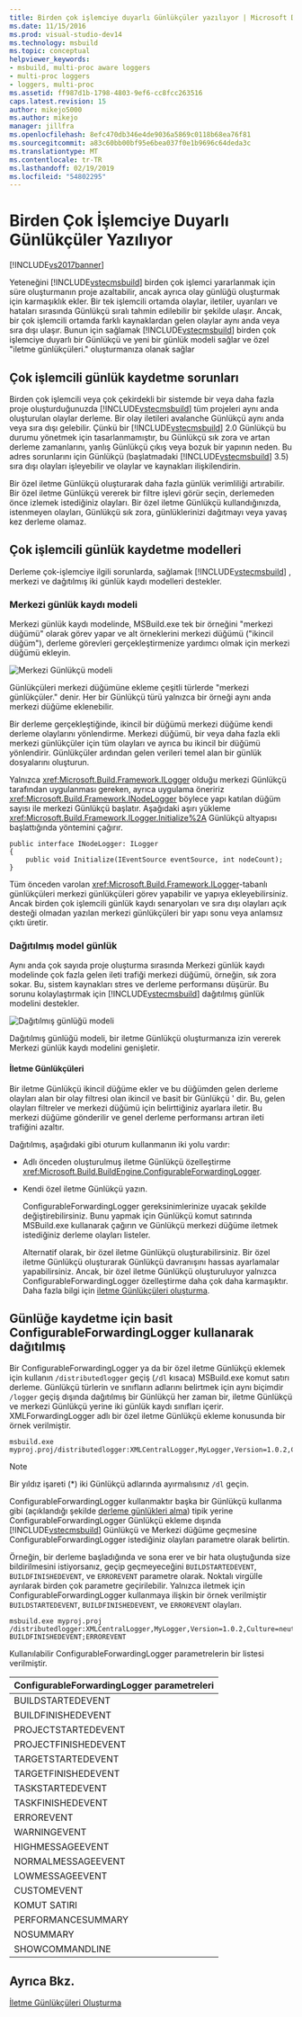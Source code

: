 ```yaml
---
title: Birden çok işlemciye duyarlı Günlükçüler yazılıyor | Microsoft Docs
ms.date: 11/15/2016
ms.prod: visual-studio-dev14
ms.technology: msbuild
ms.topic: conceptual
helpviewer_keywords:
- msbuild, multi-proc aware loggers
- multi-proc loggers
- loggers, multi-proc
ms.assetid: ff987d1b-1798-4803-9ef6-cc8fcc263516
caps.latest.revision: 15
author: mikejo5000
ms.author: mikejo
manager: jillfra
ms.openlocfilehash: 8efc470db346e4de9036a5869c0118b68ea76f81
ms.sourcegitcommit: a83c60bb00bf95e6bea037f0e1b9696c64deda3c
ms.translationtype: MT
ms.contentlocale: tr-TR
ms.lasthandoff: 02/19/2019
ms.locfileid: "54802295"
---
```

# <a name="writing-multi-processor-aware-loggers"></a>Birden Çok İşlemciye Duyarlı Günlükçüler Yazılıyor
[!INCLUDE[vs2017banner](../includes/vs2017banner.md)]

  
Yeteneğini [!INCLUDE[vstecmsbuild](../includes/vstecmsbuild-md.md)] birden çok işlemci yararlanmak için süre oluşturmanın proje azaltabilir, ancak ayrıca olay günlüğü oluşturmak için karmaşıklık ekler. Bir tek işlemcili ortamda olaylar, iletiler, uyarıları ve hataları sırasında Günlükçü sıralı tahmin edilebilir bir şekilde ulaşır. Ancak, bir çok işlemcili ortamda farklı kaynaklardan gelen olaylar aynı anda veya sıra dışı ulaşır. Bunun için sağlamak [!INCLUDE[vstecmsbuild](../includes/vstecmsbuild-md.md)] birden çok işlemciye duyarlı bir Günlükçü ve yeni bir günlük modeli sağlar ve özel "iletme günlükçüleri." oluşturmanıza olanak sağlar  
  
## <a name="multi-processor-logging-challenges"></a>Çok işlemcili günlük kaydetme sorunları  
 Birden çok işlemcili veya çok çekirdekli bir sistemde bir veya daha fazla proje oluşturduğunuzda [!INCLUDE[vstecmsbuild](../includes/vstecmsbuild-md.md)] tüm projeleri aynı anda oluşturulan olaylar derleme. Bir olay iletileri avalanche Günlükçü aynı anda veya sıra dışı gelebilir. Çünkü bir [!INCLUDE[vstecmsbuild](../includes/vstecmsbuild-md.md)] 2.0 Günlükçü bu durumu yönetmek için tasarlanmamıştır, bu Günlükçü sık zora ve artan derleme zamanlarını, yanlış Günlükçü çıkış veya bozuk bir yapının neden. Bu adres sorunlarını için Günlükçü (başlatmadaki [!INCLUDE[vstecmsbuild](../includes/vstecmsbuild-md.md)] 3.5) sıra dışı olayları işleyebilir ve olaylar ve kaynakları ilişkilendirin.  
  
 Bir özel iletme Günlükçü oluşturarak daha fazla günlük verimliliği artırabilir. Bir özel iletme Günlükçü vererek bir filtre işlevi görür seçin, derlemeden önce izlemek istediğiniz olayları. Bir özel iletme Günlükçü kullandığınızda, istenmeyen olayları, Günlükçü sık zora, günlüklerinizi dağıtmayı veya yavaş kez derleme olamaz.  
  
## <a name="multi-processor-logging-models"></a>Çok işlemcili günlük kaydetme modelleri  
 Derleme çok-işlemciye ilgili sorunlarda, sağlamak [!INCLUDE[vstecmsbuild](../includes/vstecmsbuild-md.md)] , merkezi ve dağıtılmış iki günlük kaydı modelleri destekler.  
  
### <a name="central-logging-model"></a>Merkezi günlük kaydı modeli  
 Merkezi günlük kaydı modelinde, MSBuild.exe tek bir örneğini "merkezi düğümü" olarak görev yapar ve alt örneklerini merkezi düğümü ("ikincil düğüm"), derleme görevleri gerçekleştirmenize yardımcı olmak için merkezi düğümü ekleyin.  
  
 ![Merkezi Günlükçü modeli](../msbuild/media/centralnode.png "CentralNode")  
  
 Günlükçüleri merkezi düğümüne ekleme çeşitli türlerde "merkezi günlükçüler." denir. Her bir Günlükçü türü yalnızca bir örneği aynı anda merkezi düğüme eklenebilir.  
  
 Bir derleme gerçekleştiğinde, ikincil bir düğümü merkezi düğüme kendi derleme olaylarını yönlendirme. Merkezi düğümü, bir veya daha fazla ekli merkezi günlükçüler için tüm olayları ve ayrıca bu ikincil bir düğümü yönlendirir. Günlükçüler ardından gelen verileri temel alan bir günlük dosyalarını oluşturun.  
  
 Yalnızca <xref:Microsoft.Build.Framework.ILogger> olduğu merkezi Günlükçü tarafından uygulanması gereken, ayrıca uygulama öneririz <xref:Microsoft.Build.Framework.INodeLogger> böylece yapı katılan düğüm sayısı ile merkezi Günlükçü başlatır. Aşağıdaki aşırı yükleme <xref:Microsoft.Build.Framework.ILogger.Initialize%2A> Günlükçü altyapısı başlattığında yöntemini çağırır.  
  
```  
public interface INodeLogger: ILogger  
{  
    public void Initialize(IEventSource eventSource, int nodeCount);  
}  
```  
  
 Tüm önceden varolan <xref:Microsoft.Build.Framework.ILogger>-tabanlı günlükçüleri merkezi günlükçüleri görev yapabilir ve yapıya ekleyebilirsiniz. Ancak birden çok işlemcili günlük kaydı senaryoları ve sıra dışı olayları açık desteği olmadan yazılan merkezi günlükçüleri bir yapı sonu veya anlamsız çıktı üretir.  
  
### <a name="distributed-logging-model"></a>Dağıtılmış model günlük  
 Aynı anda çok sayıda proje oluşturma sırasında Merkezi günlük kaydı modelinde çok fazla gelen ileti trafiği merkezi düğümü, örneğin, sık zora sokar. Bu, sistem kaynakları stres ve derleme performansı düşürür. Bu sorunu kolaylaştırmak için [!INCLUDE[vstecmsbuild](../includes/vstecmsbuild-md.md)] dağıtılmış günlük modelini destekler.  
  
 ![Dağıtılmış günlüğü modeli](../msbuild/media/distnode.png "DistNode")  
  
 Dağıtılmış günlüğü modeli, bir iletme Günlükçü oluşturmanıza izin vererek Merkezi günlük kaydı modelini genişletir.  
  
#### <a name="forwarding-loggers"></a>İletme Günlükçüleri  
 Bir iletme Günlükçü ikincil düğüme ekler ve bu düğümden gelen derleme olayları alan bir olay filtresi olan ikincil ve basit bir Günlükçü ' dir. Bu, gelen olayları filtreler ve merkezi düğümü için belirttiğiniz ayarlara iletir. Bu merkezi düğüme gönderilir ve genel derleme performansı artıran ileti trafiğini azaltır.  
  
 Dağıtılmış, aşağıdaki gibi oturum kullanmanın iki yolu vardır:  
  
- Adlı önceden oluşturulmuş iletme Günlükçü özelleştirme <xref:Microsoft.Build.BuildEngine.ConfigurableForwardingLogger>.  
  
- Kendi özel iletme Günlükçü yazın.  
  
  ConfigurableForwardingLogger gereksinimlerinize uyacak şekilde değiştirebilirsiniz. Bunu yapmak için Günlükçü komut satırında MSBuild.exe kullanarak çağırın ve Günlükçü merkezi düğüme iletmek istediğiniz derleme olayları listeler.  
  
  Alternatif olarak, bir özel iletme Günlükçü oluşturabilirsiniz. Bir özel iletme Günlükçü oluşturarak Günlükçü davranışını hassas ayarlamalar yapabilirsiniz. Ancak, bir özel iletme Günlükçü oluşturuluyor yalnızca ConfigurableForwardingLogger özelleştirme daha çok daha karmaşıktır. Daha fazla bilgi için [iletme Günlükçüleri oluşturma](../msbuild/creating-forwarding-loggers.md).  
  
## <a name="using-the-configurableforwardinglogger-for-simple-distributed-logging"></a>Günlüğe kaydetme için basit ConfigurableForwardingLogger kullanarak dağıtılmış  
 Bir ConfigurableForwardingLogger ya da bir özel iletme Günlükçü eklemek için kullanın `/distributedlogger` geçiş (`/dl` kısaca) MSBuild.exe komut satırı derleme. Günlükçü türlerin ve sınıfların adlarını belirtmek için aynı biçimdir `/logger` geçiş dışında dağıtılmış bir Günlükçü her zaman bir, iletme Günlükçü ve merkezi Günlükçü yerine iki günlük kaydı sınıfları içerir. XMLForwardingLogger adlı bir özel iletme Günlükçü ekleme konusunda bir örnek verilmiştir.  
  
```  
msbuild.exe myproj.proj/distributedlogger:XMLCentralLogger,MyLogger,Version=1.0.2,Culture=neutral*XMLForwardingLogger,MyLogger,Version=1.0.2,Culture=neutral  
```  
  
> [!NOTE]
>  Bir yıldız işareti (*) iki Günlükçü adlarında ayırmalısınız `/dl` geçin.  
  
 ConfigurableForwardingLogger kullanmaktır başka bir Günlükçü kullanma gibi (açıklandığı şekilde [derleme günlükleri alma](../msbuild/obtaining-build-logs-with-msbuild.md)) tipik yerine ConfigurableForwardingLogger Günlükçü ekleme dışında [!INCLUDE[vstecmsbuild](../includes/vstecmsbuild-md.md)] Günlükçü ve Merkezi düğüme geçmesine ConfigurableForwardingLogger istediğiniz olayları parametre olarak belirtin.  
  
 Örneğin, bir derleme başladığında ve sona erer ve bir hata oluştuğunda size bildirilmesini istiyorsanız, geçip geçmeyeceğini `BUILDSTARTEDEVENT`, `BUILDFINISHEDEVENT`, ve `ERROREVENT` parametre olarak. Noktalı virgülle ayrılarak birden çok parametre geçirilebilir. Yalnızca iletmek için ConfigurableForwardingLogger kullanmaya ilişkin bir örnek verilmiştir `BUILDSTARTEDEVENT`, `BUILDFINISHEDEVENT`, ve `ERROREVENT` olayları.  
  
```  
msbuild.exe myproj.proj /distributedlogger:XMLCentralLogger,MyLogger,Version=1.0.2,Culture=neutral*ConfigureableForwardingLogger,C:\My.dll;BUILDSTARTEDEVENT; BUILDFINISHEDEVENT;ERROREVENT  
```  
  
 Kullanılabilir ConfigurableForwardingLogger parametrelerin bir listesi verilmiştir.  
  
|ConfigurableForwardingLogger parametreleri|  
|---------------------------------------------|  
|BUILDSTARTEDEVENT|  
|BUILDFINISHEDEVENT|  
|PROJECTSTARTEDEVENT|  
|PROJECTFINISHEDEVENT|  
|TARGETSTARTEDEVENT|  
|TARGETFINISHEDEVENT|  
|TASKSTARTEDEVENT|  
|TASKFINISHEDEVENT|  
|ERROREVENT|  
|WARNINGEVENT|  
|HIGHMESSAGEEVENT|  
|NORMALMESSAGEEVENT|  
|LOWMESSAGEEVENT|  
|CUSTOMEVENT|  
|KOMUT SATIRI|  
|PERFORMANCESUMMARY|  
|NOSUMMARY|  
|SHOWCOMMANDLINE|  
  
## <a name="see-also"></a>Ayrıca Bkz.  
 [İletme Günlükçüleri Oluşturma](../msbuild/creating-forwarding-loggers.md)
